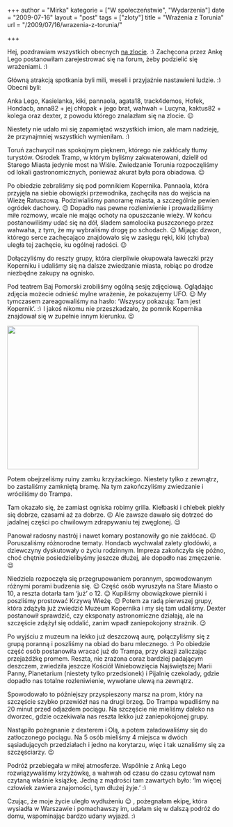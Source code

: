 +++
author = "Mirka"
kategorie = ["W społeczeństwie", "Wydarzenia"]
date = "2009-07-16"
layout = "post"
tags = ["zloty"]
title = "Wrażenia z Torunia"
url = "/2009/07/16/wrazenia-z-torunia/"

+++

Hej, pozdrawiam wszystkich obecnych [na zlocie][1].  <img src="http://blog.atopowe.pl/wp-includes/images/smilies/simple-smile.png" alt=":)" class="wp-smiley" style="height: 1em; max-height: 1em;" />Zachęcona przez Ankę Lego postanowiłam zarejestrować się na forum, żeby podzielić się wrażeniami. <img src="http://blog.atopowe.pl/wp-includes/images/smilies/simple-smile.png" alt=":)" class="wp-smiley" style="height: 1em; max-height: 1em;" />

<!--more-->

Główną atrakcją spotkania byli mili, weseli i przyjaźnie nastawieni ludzie.  <img src="http://blog.atopowe.pl/wp-includes/images/smilies/simple-smile.png" alt=":)" class="wp-smiley" style="height: 1em; max-height: 1em;" />Obecni byli:
  
Anka Lego, Kasielanka, kiki, pannaola, agata18, track4demos, Hofek, Hondacb, anna82 + jej chłopak + jego brat, wahwah + Lucyna, kaktus82 + kolega oraz dexter, z powodu którego znalazłam się na zlocie. 😉

Niestety nie udało mi się zapamiętać wszystkich imion, ale mam nadzieję, że przynajmniej wszystkich wymieniłam.  <img src="http://blog.atopowe.pl/wp-includes/images/smilies/simple-smile.png" alt=":)" class="wp-smiley" style="height: 1em; max-height: 1em;" />

Toruń zachwycił nas spokojnym pięknem, którego nie zakłócały tłumy turystów. Ośrodek Tramp, w którym byliśmy zakwaterowani, dzielił od Starego Miasta jedynie most na Wiśle. Zwiedzanie Torunia rozpoczęliśmy od lokali gastronomicznych, ponieważ akurat była pora obiadowa. 😉 

Po obiedzie zebraliśmy się pod pomnikiem Kopernika. Pannaola, która przyjęła na siebie obowiązki przewodnika, zachęciła nas do wejścia na Wieżę Ratuszową. Podziwialiśmy panoramę miasta, a szczególnie pewien ogródek dachowy. 😉 Dopadło nas pewne rozleniwienie i prowadziliśmy miłe rozmowy, wcale nie mając ochoty na opuszczanie wieży. W końcu postanowiliśmy udać się na dół, śladem samolocika puszczonego przez wahwaha, z tym, że my wybraliśmy drogę po schodach. 😉 Mijając dzwon, którego serce zachęcająco znajdowało się w zasięgu ręki, kiki (chyba) uległa tej zachęcie, ku ogólnej radości. 😉 

Dołączyliśmy do reszty grupy, która cierpliwie okupowała ławeczki przy Koperniku i udaliśmy się na dalsze zwiedzanie miasta, robiąc po drodze niezbędne zakupy na ognisko. 

Pod teatrem Baj Pomorski zrobiliśmy ogólną sesję zdjęciową. Oglądając zdjęcia możecie odnieść mylne wrażenie, że pokazujemy UFO. 😉 My tymczasem zareagowaliśmy na hasło: ‘Wszyscy pokazują: Tam jest Kopernik’.  <img src="http://blog.atopowe.pl/wp-includes/images/smilies/simple-smile.png" alt=":)" class="wp-smiley" style="height: 1em; max-height: 1em;" />I jakoś nikomu nie przeszkadzało, że pomnik Kopernika znajdował się w zupełnie innym kierunku. 😉 

<img class="aligncenter" title="Zlot w Toruniu" src="http://www.atopowe-zapalenie.pl/mediawiki/images/thumb/a/aa/Torun-2009-grupa.jpg/440px-Torun-2009-grupa.jpg" alt="" width="440" height="330" />

Potem obejrzeliśmy ruiny zamku krzyżackiego. Niestety tylko z zewnątrz, bo zastaliśmy zamkniętą bramę. Na tym zakończyliśmy zwiedzanie i wróciliśmy do Trampa. 

Tam okazało się, że zamiast ogniska robimy grilla. Kiełbaski i chlebek piekły się dobrze, czasami aż za dobrze. 😉 Ale zawsze dawało się dotrzeć do jadalnej części po chwilowym zdrapywaniu tej zwęglonej. 😉 

Panował radosny nastrój i nawet komary postanowiły go nie zakłócać. 😉 Poruszaliśmy różnorodne tematy. Hondacb wychwalał zalety głodówki, a dziewczyny dyskutowały o życiu rodzinnym. Impreza zakończyła się późno, choć chętnie posiedzielibyśmy jeszcze dłużej, ale dopadło nas zmęczenie. 😉

Niedziela rozpoczęła się przegrupowaniem porannym, spowodowanym różnymi porami budzenia się. 😉 Część osób wyruszyła na Stare Miasto o 10, a reszta dotarła tam ‘już’ o 12. 😉 Kupiliśmy obowiązkowe pierniki i poszliśmy prostować Krzywą Wieżę. 😉 Potem za radą pierwszej grupy, która zdążyła już zwiedzić Muzeum Kopernika i my się tam udaliśmy. Dexter postanowił sprawdzić, czy eksponaty astronomiczne działają, ale na szczęście zdążył się oddalić, zanim wpadł zaniepokojony strażnik. 😉

Po wyjściu z muzeum na lekko już deszczową aurę, połączyliśmy się z grupą poranną i poszliśmy na obiad do baru mlecznego.  <img src="http://blog.atopowe.pl/wp-includes/images/smilies/simple-smile.png" alt=":)" class="wp-smiley" style="height: 1em; max-height: 1em;" />Po obiedzie część osób postanowiła wracać już do Trampa, przy okazji zaliczając przejażdżkę promem. Reszta, nie zrażona coraz bardziej padającym deszczem, zwiedziła jeszcze Kościół Wniebowzięcia Najświętszej Marii Panny, Planetarium (niestety tylko przedsionek) i Pijalnię czekolady, gdzie dopadło nas totalne rozleniwienie, wywołane ulewą na zewnątrz. 

Spowodowało to późniejszy przyspieszony marsz na prom, który na szczęście szybko przewiózł nas na drugi brzeg. Do Trampa wpadliśmy na 20 minut przed odjazdem pociągu. Na szczęście nie mieliśmy daleko na dworzec, gdzie oczekiwała nas reszta lekko już zaniepokojonej grupy. 

Nastąpiło pożegnanie z dexterem i Olą, a potem załadowaliśmy się do zatłoczonego pociągu. Na 5 osób mieliśmy 4 miejsca w dwóch sąsiadujących przedziałach i jedno na korytarzu, więc i tak uznaliśmy się za szczęściarzy. 😉 

Podróż przebiegała w miłej atmosferze. Wspólnie z Anką Lego rozwiązywaliśmy krzyżówkę, a wahwah od czasu do czasu cytował nam czytaną właśnie książkę. Jedną z mądrości tam zawartych było: ‘Im więcej człowiek zawiera znajomości, tym dłużej żyje.’  <img src="http://blog.atopowe.pl/wp-includes/images/smilies/simple-smile.png" alt=":)" class="wp-smiley" style="height: 1em; max-height: 1em;" />

Czując, że moje życie uległo wydłużeniu 😉 , pożegnałam ekipę, która wysiadła w Warszawie i pomachawszy im, udałam się w dalszą podróż do domu, wspominając bardzo udany wyjazd. <img src="http://blog.atopowe.pl/wp-includes/images/smilies/simple-smile.png" alt=":)" class="wp-smiley" style="height: 1em; max-height: 1em;" />

 [1]: http://www.atopowe-zapalenie.pl/atopedia/Toru%C5%84_2009